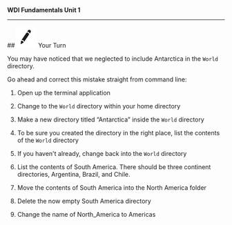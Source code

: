 **WDI Fundamentals Unit 1**

---

##![Your Turn](../assets/exercise.png) Your Turn

You may have noticed that we neglected to include Antarctica in the `World` directory.

Go ahead and correct this mistake straight from command line:

1. Open up the terminal application

2. Change to the `World` directory within your home directory

3. Make a new directory titled “Antarctica” inside the `World` directory

4. To be sure you created the directory in the right place, list the contents of the `World` directory

5. If you haven't already, change back into the `World` directory 

6. List the contents of South America. There should be three continent directories, Argentina, Brazil, and Chile.

7. Move the contents of South America into the North America folder

8. Delete the now empty South America directory

9. Change the name of North_America to Americas

